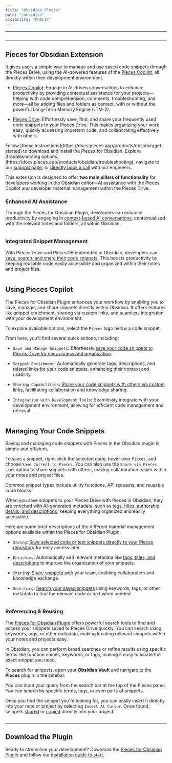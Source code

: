 ```yaml
---
title: "Obsidian Plugin"
path: "/obsidian"
visibility: "PUBLIC"
---
```

***

<Image src="https://storage.googleapis.com/hashnode_product_documentation_assets/obsidian_plugin_assets/MAIN_obsidian_plugin/documentation_parent_page.png" alt="" align="center" fullwidth="true" />

***

## Pieces for Obsidian Extension

It gives users a simple way to manage and use saved code snippets through the Pieces Drive, using the AI-powered features of the [Pieces Copilot](https://docs.pieces.app/products/obsidian/copilot), all directly within their development environment.

* [Pieces Copilot](https://docs.pieces.app/products/obsidian/copilot): Engage in AI-driven conversations to enhance productivity by providing contextual assistance for your projects—helping with code comprehension, comments, troubleshooting, and more—all by adding files and folders as context, with or without the powerful Long-Term Memory Engine (LTM-2).

* [Pieces Drive](https://docs.pieces.app/products/obsidian/drive): Effortlessly save, find, and share your frequently used code snippets to your Pieces Drive. This makes organizing your work easy, quickly accessing important code, and collaborating effectively with others.

<CardGroup cols={2}>
  <Card title="Getting Started" image="https://cdn.hashnode.com/res/hashnode/image/upload/v1735324600755/1532f4ad-d0db-46c7-9086-7bf1e026e71b.png">
    Follow [these instructions](https://docs.pieces.app/products/obsidian/get-started) to download and install the Pieces for Obsidian.
  </Card>

  <Card title="Support & Troubleshooting" image="https://cdn.hashnode.com/res/hashnode/image/upload/v1735324568468/7aabc7b5-90af-483e-9829-66c3c76c5961.webp">
    Explore [troubleshooting options](https://docs.pieces.app/products/obsidian/troubleshooting), navigate to our <a target="_blank" href="https://docs.pieces.app/products/support">support page</a>, or <a target="_blank" href="https://calendar.google.com/calendar/u/0/appointments/schedules/AcZssZ22WJ2Htd2wRMJhueCNYc0xbFBFCAN-khijcuoXACd_Uux3wIhgZeGkzDRcqD3teamAI-CwCHpr">directly book a call</a> with our engineers.
  </Card>
</CardGroup>

<guides-overview-card />

This extension is designed to offer **two main pillars of functionality** for developers working in the Obsidian editor—AI assistance with the Pieces Copilot and developer material management within the Pieces Drive.

### Enhanced AI Assistance

Through the Pieces for Obsidian Plugin, developers can enhance productivity by engaging in [context-based AI conversations](https://docs.pieces.app/products/obsidian/copilot/chat), contextualized with the relevant notes and folders, all within Obsidian.

<Image src="https://storage.googleapis.com/hashnode_product_documentation_assets/obsidian_plugin_assets/MAIN_obsidian_plugin/right_click_context_menu_OBS.png" alt="" align="center" fullwidth="true" />

### Integrated Snippet Management

With Pieces Drive and PiecesOS embedded in Obsidian, developers can [save, search, and share their code snippets](https://docs.pieces.app/products/obsidian/drive). This boosts productivity by keeping reusable code easily accessible and organized within their notes and project files.

<Image src="https://storage.googleapis.com/hashnode_product_documentation_assets/obsidian_plugin_assets/MAIN_obsidian_plugin/pieces_snippet_manager_OBS.png" alt="" align="center" fullwidth="true" />

## Using Pieces Copilot

The Pieces for Obsidian Plugin enhances your workflow by enabling you to save, manage, and share snippets directly within Obsidian. It offers features like snippet enrichment, sharing via custom links, and seamless integration with your development environment.

To explore available options, select the `Pieces` logo below a code snippet.

From here, you’ll find several quick actions, including:

* `Save and Manage Snippets`**:** Effortlessly [save your code snippets to Pieces Drive for easy access and organization](https://docs.pieces.app/products/obsidian/drive/save-snippets#whats-stored-when-you-save-a-snippet).

* `Snippet Enrichment`**:** Automatically generate tags, descriptions, and related links for your code snippets, enhancing their context and usability.

* `Sharing Capabilities`**:** [Share your code snippets with others via custom links](https://docs.pieces.app/products/obsidian/drive/sharing), facilitating collaboration and knowledge sharing.

* `Integration with Development Tools`**:** Seamlessly integrate with your development environment, allowing for efficient code management and retrieval.

<Image src="https://storage.googleapis.com/hashnode_product_documentation_assets/obsidian_plugin_assets/MAIN_obsidian_plugin/pieces_logo_activated_OBS.png" alt="" align="center" fullwidth="true" />

## Managing Your Code Snippets

Saving and managing code snippets with Pieces in the Obsidian plugin is simple and efficient.

To save a snippet, right-click the selected code, hover over `Pieces`, and choose `Save Current to Pieces`. You can also use the `Share via Pieces Link` option to share snippets with others, making collaboration easier within your notes and project files.

<Callout type="tip">
  Common snippet types include utility functions, API requests, and reusable code blocks.
</Callout>

When you save snippets to your Pieces Drive with Pieces in Obsidian, they are enriched with AI-generated metadata, such as [tags, titles, authorship details, and descriptions](https://docs.pieces.app/products/obsidian/drive/save-snippets#whats-stored-when-you-save-a-snippet), keeping everything organized and easily accessible.

Here are some brief descriptions of the different material management options available within the Pieces for Obsidian Plugin:

* `Saving`: [Save selected code or text snippets directly to your Pieces repository](https://docs.pieces.app/products/obsidian/drive/save-snippets#whats-stored-when-you-save-a-snippet) for easy access later.

* `Enriching`: Automatically add relevant metadata like [tags, titles, and descriptions](https://docs.pieces.app/products/obsidian/drive/save-snippets#whats-stored-when-you-save-a-snippet) to improve the organization of your snippets.

* `Sharing`: [Share snippets with](https://docs.pieces.app/products/obsidian/drive/sharing) your team, enabling collaboration and knowledge exchange.

* `Searching`: [Search your saved snippets](https://docs.pieces.app/products/obsidian/drive/search-reuse#via-search-feature) using keywords, tags, or other metadata to find the relevant code or text when needed.

<Image src="https://storage.googleapis.com/hashnode_product_documentation_assets/obsidian_plugin_assets/MAIN_obsidian_plugin/code_block_quick_actions_OBS.png" alt="" align="center" fullwidth="true" />

### Referencing & Reusing

The <a target="_blank" href="https://obsidian.md/plugins?id=pieces-for-developers">Pieces for Obsidian Plugin</a> offers powerful search tools to find and access your snippets saved to Pieces Drive quickly. You can search using keywords, tags, or other metadata, making locating relevant snippets within your notes and projects easy.

In Obsidian, you can perform broad searches or refine results using specific terms like function names, keywords, or tags, making it easy to locate the exact snippet you need.

To search for snippets, open your **Obsidian Vault** and navigate to the **Pieces** plugin in the sidebar.

You can input your query from the search bar at the top of the Pieces panel. You can search by specific terms, tags, or even parts of snippets.

Once you find the snippet you're looking for, you can easily insert it directly into your note or project by selecting `Insert At Cursor`. Once found, snippets <a target="_blank" href="https://docs.pieces.app/products/obsidian/drive/sharing">shared</a> or <a target="_blank" href="https://docs.pieces.app/products/obsidian/drive/search-reuse#viewing-and-reusing-saved-snippets">copied</a> directly into your project.

<Image src="https://storage.googleapis.com/hashnode_product_documentation_assets/obsidian_plugin_assets/MAIN_obsidian_plugin/search_bar_activated_OBS.png" alt="" align="center" fullwidth="true" />

***

## Download the Plugin

Ready to streamline your development? Download the <a target="_blank" href="https://obsidian.md/plugins?search=pieces-for-developers">Pieces for Obsidian Plugin</a> and follow our [installation guide to start.](https://docs.pieces.app/products/obsidian/get-started)
